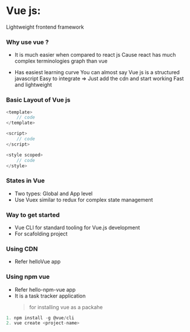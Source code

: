 # **Vue js:**

Lightweight frontend framework

### **Why use vue ?**

- It is much easier when compared to react js
  Cause react has much complex terminologies graph than vue

- Has easiest learning curve
  You can almost say Vue js is a structured javascript
  Easy to integrate => Just add the cdn and start working
  Fast and lightweight

### **Basic Layout of Vue js**

```javascript
<template>
    // code
</template>

<script>
    // code
</script>

<style scoped>
    // code
</style>
```

### **States in Vue**

- Two types: Global and App level
- Use Vuex similar to redux for complex state management

### **Way to get started**

- Vue CLI for standard tooling for Vue.js development
- For scafolding project

### **Using CDN**

- Refer helloVue app

### **Using npm vue**

- Refer hello-npm-vue app
- It is a task tracker application
  > for installing vue as a packahe

```javascript
1. npm install -g @vue/cli
2. vue create <project-name>
```
